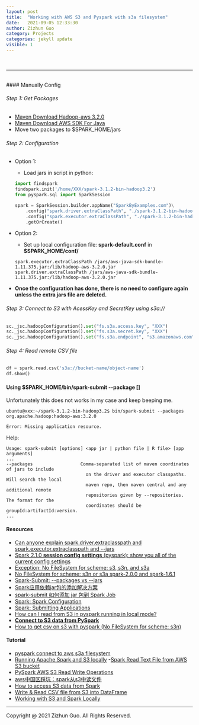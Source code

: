 ```yaml
---
layout: post
title:  "Working with AWS S3 and Pyspark with s3a filesystem"
date:   2021-09-05 12:33:30
author: Zizhun Guo
category: Projects
categories: jekyll update
visible: 1
---
```


<br>

---

<br>
#### Manually Config

###### Step 1: Get Packages

- [Maven Download Hadoop-aws 3.2.0](https://mvnrepository.com/artifact/org.apache.hadoop/hadoop-aws/3.2.0)
- [Maven Download AWS SDK For Java](https://mvnrepository.com/artifact/com.amazonaws/aws-java-sdk-bundle/1.11.375)
- Move two packages to $SPARK_HOME/jars

###### Step 2: Configuration
- Option 1:
    - Load jars in script in python:
    
    ```py
    import findspark
    findspark.init('/home/XXX/spark-3.1.2-bin-hadoop3.2')
    from pyspark.sql import SparkSession

    spark = SparkSession.builder.appName("SparkByExamples.com")\
        .config("spark.driver.extraClassPath", "./spark-3.1.2-bin-hadoop3.2/jars/hadoop-aws-3.2.0.jar:./spark-3.1.2-bin-hadoop3.2/jars/aws-java-sdk-bundle-1.11.375.jar")\
        .config("spark.executor.extraClassPath", "./spark-3.1.2-bin-hadoop3.2/jars/hadoop-aws-3.2.0.jar:./spark-3.1.2-bin-hadoop3.2/jars/aws-java-sdk-bundle-1.11.375.jar")\
        .getOrCreate()
    ```
- Option 2:
    - Set up local configuration file: **spark-default.conf** in **$SPARK_HOME/conf/**
    ``` 
    spark.executor.extraClassPath /jars/aws-java-sdk-bundle-1.11.375.jar:/lib/hadoop-aws-3.2.0.jar
    spark.driver.extraClassPath /jars/aws-java-sdk-bundle-1.11.375.jar:/lib/hadoop-aws-3.2.0.jar
    ```
* **Once the configuration has done, there is no need to configure again unless the extra jars file are deleted.** 

###### Step 3: Connect to S3 with AcessKey and SecretKey using s3a://
```py
sc._jsc.hadoopConfiguration().set("fs.s3a.access.key", "XXX")
sc._jsc.hadoopConfiguration().set("fs.s3a.secret.key", "XXX")
sc._jsc.hadoopConfiguration().set("fs.s3a.endpoint", "s3.amazonaws.com")
```

###### Step 4: Read remote CSV file
```py
df = spark.read.csv('s3a://bucket-name/object-name')
df.show()
```
#### Using $SPARK_HOME/bin/spark-submit --package []
Unfortunately this does not works in my case and keep beeping me.
```
ubuntu@xxx:~/spark-3.1.2-bin-hadoop3.2$ bin/spark-submit --packages org.apache.hadoop:hadoop-aws:3.2.0
```
```
Error: Missing application resource.
```
Help:
```
Usage: spark-submit [options] <app jar | python file | R file> [app arguments]
...
--packages                  Comma-separated list of maven coordinates of jars to include
                              on the driver and executor classpaths. Will search the local
                              maven repo, then maven central and any additional remote
                              repositories given by --repositories. The format for the
                              coordinates should be groupId:artifactId:version.
...
```

#### Resources
- [Can anyone explain spark.driver.extraclasspath and spark.executor.extraclasspath and --jars](https://community.cloudera.com/t5/Support-Questions/Can-anyone-explain-spark-driver-extraclasspath-and-spark/td-p/224267)
- [Spark 2.1.0 **session config settings** (pyspark): show you all of the current config settings](https://stackoverflow.com/questions/41886346/spark-2-1-0-session-config-settings-pyspark)
- [Exception: No FileSystem for scheme: s3, s3n, and s3a](https://github.com/ramhiser/spark-kubernetes/issues/3)
- [No FileSystem for scheme: s3n or s3a spark-2.0.0 and spark-1.6.1
](https://issues.apache.org/jira/browse/SPARK-15965)
- [Spark-Submit: --packages vs --jars](https://stackoverflow.com/questions/51434808/spark-submit-packages-vs-jars)
- [Spark应用依赖jar包的添加解决方案](https://blog.csdn.net/luofazha2012/article/details/80954958)
- [spark-submit 如何添加 jar 包到 Spark Job](https://www.jianshu.com/p/1e3bfa1d9835)
- [Spark: Spark Configuration](https://spark.apache.org/docs/latest/configuration.html#application-properties)
- [Spark: Submitting Applications](https://spark.apache.org/docs/latest/submitting-applications.html)
- [How can I read from S3 in pyspark running in local mode?](https://stackoverflow.com/questions/50183915/how-can-i-read-from-s3-in-pyspark-running-in-local-mode)
- [**Connect to S3 data from PySpark**](https://stackoverflow.com/questions/32155617/connect-to-s3-data-from-pyspark)
- [How to get csv on s3 with pyspark (No FileSystem for scheme: s3n)](https://stackoverflow.com/questions/54358250/how-to-get-csv-on-s3-with-pyspark-no-filesystem-for-scheme-s3n)

#### Tutorial
- [pyspark connect to aws s3a filesystem](https://codelovingyogi.medium.com/pyspark-connect-to-aws-s3a-filesystem-82bee54e0812)
- [Running Apache Spark and S3 locally](https://notadatascientist.com/running-apache-spark-and-s3-locally/)
-[Spark Read Text File from AWS S3 bucket](https://sparkbyexamples.com/spark/spark-read-text-file-from-s3/)
- [PySpark AWS S3 Read Write Operations](https://towardsai.net/p/programming/pyspark-aws-s3-read-write-operations)
- [aws中国区踩坑：spark从s3中读文件](http://blog.qiuqiu.info/12/04/2016/spark-datesource-s3-beijing-region)
- [How to access S3 data from Spark](https://blog.insightdatascience.com/how-to-access-s3-data-from-spark-74e40e0b2231)
- [Write & Read CSV file from S3 into DataFrame](https://sparkbyexamples.com/spark/write-read-csv-file-from-s3-into-dataframe/)
- [Working with S3 and Spark Locally](https://mrpowers.medium.com/working-with-s3-and-spark-locally-1374bb0a354)

---
Copyright @ 2021 Zizhun Guo. All Rights Reserved.

